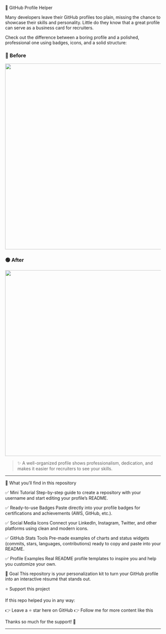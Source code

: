 🚀 GitHub Profile Helper

Many developers leave their GitHub profiles too plain, missing the chance to showcase their skills and personality.
Little do they know that a great profile can serve as a business card for recruiters.

Check out the difference between a boring profile and a polished, professional one using badges, icons, and a solid structure:

### 🔴 Before
<img src="https://i.imgur.com/xNN4d88.png" width="600">


### 🟢 After
<img src="https://imgur.com/8M4ufIn.png" width="600">

> ✨ A well-organized profile shows professionalism, dedication, and makes it easier for recruiters to see your skills.

---

📂 What you’ll find in this repository

✅ Mini Tutorial
Step-by-step guide to create a repository with your username and start editing your profile’s README.

✅ Ready-to-use Badges
Paste directly into your profile badges for certifications and achievements (AWS, GitHub, etc.).

✅ Social Media Icons
Connect your LinkedIn, Instagram, Twitter, and other platforms using clean and modern icons.

✅ GitHub Stats Tools
Pre-made examples of charts and status widgets (commits, stars, languages, contributions) ready to copy and paste into your README.

✅ Profile Examples
Real README profile templates to inspire you and help you customize your own.

🎯 Goal
This repository is your personalization kit to turn your GitHub profile into an interactive résumé that stands out.

⭐ Support this project

If this repo helped you in any way:

👉 Leave a ⭐ star here on GitHub
👉 Follow me for more content like this

Thanks so much for the support! 💙

---

